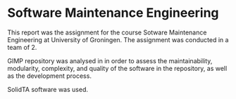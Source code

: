# Software Maintenance Engineering

This report was the assignment for the course Sotware Maintenance Engineering at University of Groningen.
The assignment was conducted in a team of 2. 

GIMP repository was analysed in in order to assess the maintainability,
modularity, complexity, and quality of the software in the repository, as well as the development
process. 

SolidTA software was used. 
 
